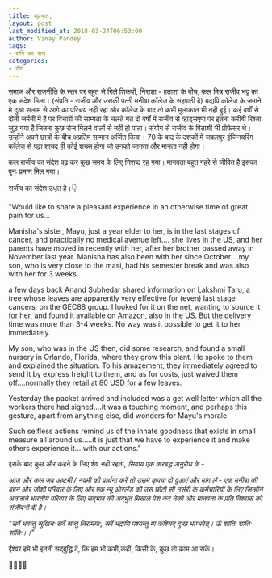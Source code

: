 ```yaml
---
title: सुप्रभात,
layout: post
last_modified_at: 2018-03-24T06:53:00
author: Vinay Pandey
tags:
- शनि का सच
categories:
- दीर्घ
---
```

समाज और राजनीति के स्तर पर बहुत से गिले शिकवों, निराशा - हताशा के बीच, कल मित्र राजीव भट्ट का एक संदेश मिला। (संप्रति - राजीव और उसकी पत्नी मनीषा कॉलेज के सहपाठी है) यद्यपि कॉलेज के जमाने मे दुआ सलाम से आगे का परिचय नही रहा और कॉलेज के बाद तो कभी मुलाकात भी नही हुई। कई वर्षों से दोनी जर्मनी में हैं पर विचारों की साम्यता के चलते गत दो वर्षों में राजीव से व्हाट्सएप्प पर इतना करीबी रिश्ता जुड़ गया है जितना कुछ रोज मिलने वालों से नही हो पाता। संयोग से राजीव के पिताश्री भी प्रोफेसर थे।उन्होंने अपने छात्रों के बीच अप्रतिम सम्मान अर्जित किया। 70 के बाद के दशकों में जबलपुर इंजिनयरिंग कॉलेज से पढ़ा शायद ही कोई शख्स होगा जो उनको जानता और मानता नही होगा। 

कल राजीव का संदेश पढ़ कर कुछ समय के लिए निशब्द रह गया। मानवता बहुत गहरे से जीवित है इसका पुनः प्रमाण मिल गया। 

राजीव का संदेश उधृत है।👇

"Would like to share a pleasant experience in an otherwise time of great pain for us...

Manisha's sister, Mayu, just a year elder to her, is in the last stages of cancer, and practically no medical avenue left....
she lives in the US, and her parents have moved in recently with her, after her brother passed away in November last year. Manisha has also been with her since October....my son, who is very close to the masi, had his semester break and was also with her for 3 weeks.

a few days back Anand Subhedar shared information on Lakshmi Taru, a tree whose leaves are apparently very effective for (even) last stage cancers, on the GEC88 group. I looked for it on the net, wanting to source it for her, and found it available on Amazon, also in the US. But the delivery time was more than 3-4 weeks. No way was it possible to get it to her immediately. 

My son, who was in the US then, did some research, and found a small nursery in Orlando, Florida, where they grow this plant. He spoke to them and explained the situation. To his amazement, they immediately agreed to send it by express freight to them, and as for costs, just waived them off....normally they retail at 80 USD for a few leaves.

Yesterday the packet arrived and included was a get well letter which all the workers there had signed....it was a touching moment, and perhaps this gesture, apart from anything else, did wonders for Mayu's morale. 

Such selfless actions remind us of the innate goodness that exists in small measure all around us.....it is just that we have to experience it and make others experience it....with our actions."


इसके बाद कुछ और कहने के लिए शेष नही रहता, 
*सिवाय एक करबद्ध अनुरोध के -*

*आज और कल जब अष्टमी / नवमी की प्रार्थना करें तो उसमे कृपया दो दुआएं और मांग लें - एक मनीषा की बहन और जोशी परिवार के लिए और एक न्यू ओरलैंड की उस छोटी सी नर्सरी के कर्मचारियों के लिए जिन्होंने अनजाने भारतीय परिवार के लिए सद्भाव की अद्भुत मिसाल पेश कर नेकी और मानवता के प्रति  विश्वास को संजीवनी दी है।*

 _"सर्वे भवन्तु सुखिनः सर्वे सन्तु निरामयाः,_
_सर्वे भद्राणि पश्यन्तु मा कश्चिद् दुःख भाग्भवेत्।_
_ऊँ शांतिः शांतिः शांतिः।।"_

ईश्वर हमे भी इतनी सद्बुद्धि दें, कि हम भी कभी,कहीं, किसी के, कुछ तो काम आ सकें।

🙏🌷🌷🙏


